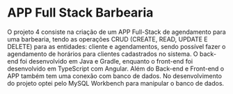 # APP Full Stack Barbearia
<p>O projeto 4 consiste na criação de um APP Full-Stack de agendamento para uma barbearia, tendo as operações CRUD (CREATE, READ, UPDATE E DELETE) para as entidades: cliente e agendamentos, sendo possível fazer o agendamento de horários para clientes cadastrados no sistema. O back-end foi desenvolvido em Java e Gradle, enquanto o front-end foi desenvolvido em TypeScript com Angular. Além do Back-end e Front-end o APP também tem uma conexão com banco de dados. No desenvolvimento do projeto optei pelo MySQL Workbench para manipular o banco de dados.</p>
